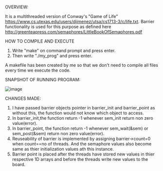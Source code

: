 
OVERVIEW:

It is a multithreaded version of Conway's "Game of Life" https://www.cs.utexas.edu/users/djimenez/utsa/cs1713-3/c/life.txt.
Barrier functionality is used for this purpose as defined here http://greenteapress.com/semaphores/LittleBookOfSemaphores.pdf


HOW TO COMPILE AND EXECUTE

1. Write "make" on command prompt and press enter.
2. Then write "./my_prog" and press enter.

A makefile has been created by me so that we don't need to compile all files every time we execute the code.

SNAPSHOT OF RUNNING PROGRAM:


![image](https://user-images.githubusercontent.com/55246052/120070411-d3c46d80-c0a3-11eb-85a8-56896b7aad1b.png)


CHANGES MADE:
1. I have passed barrier objects pointer in barrier_init and barrier_point as without this, the function would not know which object to access.
2. In barrier_init,the function return -1 whenever sem_init return non zero value(error). 
3. In barrier_point, the function return -1 whenever sem_wait(&sem) or sem_post(&sem) return non zero value(error).
4. Reuseability of barrier is implemented by assigning barrier->count=0 when count==no of threads. And the semaphore values also become same as thier initialization values ath this instance.
5. Barrier point is placed after the threads have stored new values in thier respective 1D arrays and before the threads write new values to the board.
